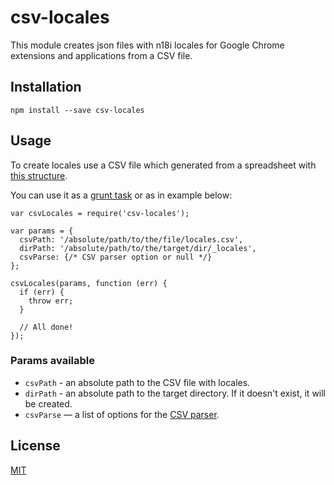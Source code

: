 # csv-locales

This module creates json files with n18i locales for Google Chrome extensions and applications from a CSV file.


## Installation

    npm install --save csv-locales


## Usage

To create locales use a CSV file which generated from a spreadsheet with [this structure](https://docs.google.com/spreadsheets/d/1ONVyE5iwe7Hjg74eUQ5WdJjQ7i8kWNcbfXI-uh3bvdc/edit?usp=sharing).

You can use it as a [grunt task](https://www.npmjs.com/package/grunt-csv-locales) or as in example below:

    var csvLocales = require('csv-locales');
    
    var params = {
      csvPath: '/absolute/path/to/the/file/locales.csv',
      dirPath: '/absolute/path/to/the/target/dir/_locales',
      csvParse: {/* CSV parser option or null */}
    };
    
    csvLocales(params, function (err) {
      if (err) {
        throw err;
      }
      
      // All done!
    });

### Params available

* `csvPath` - an absolute path to the CSV file with locales.
* `dirPath` - an absolute path to the target directory. If it doesn't exist, it will be created.
* `csvParse` — a list of options for the [CSV parser](http://csv.adaltas.com/parse/).


License
-------

[MIT](LICENSE)
